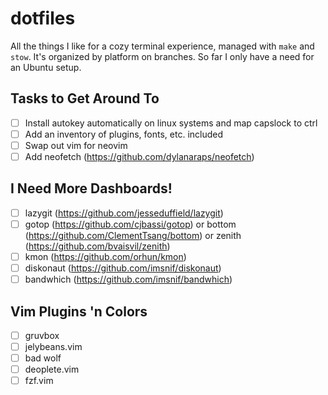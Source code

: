 # dotfiles

All the things I like for a cozy terminal experience, managed with `make` and `stow`.
It's organized by platform on branches. So far I only have a need for an Ubuntu setup.

## Tasks to Get Around To
- [ ]  Install autokey automatically on linux systems and map capslock to ctrl
- [ ]  Add an inventory of plugins, fonts, etc. included
- [ ]  Swap out vim for neovim
- [ ]  Add neofetch (https://github.com/dylanaraps/neofetch)

## I Need More Dashboards!
- [ ] lazygit (https://github.com/jesseduffield/lazygit)
- [ ] gotop (https://github.com/cjbassi/gotop) or bottom (https://github.com/ClementTsang/bottom) or zenith (https://github.com/bvaisvil/zenith)
- [ ] kmon (https://github.com/orhun/kmon)
- [ ] diskonaut (https://github.com/imsnif/diskonaut)
- [ ] bandwhich (https://github.com/imsnif/bandwhich)

## Vim Plugins 'n Colors
- [ ] gruvbox
- [ ] jelybeans.vim
- [ ] bad wolf
- [ ] deoplete.vim
- [ ] fzf.vim
